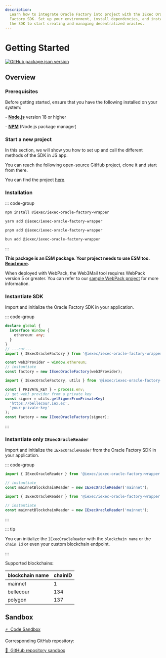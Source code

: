 ```yaml
---
description:
  Learn how to integrate Oracle Factory into project with the IExec Oracle
  Factory SDK. Set up your environment, install dependencies, and instantiate
  the SDK to start creating and managing decentralized oracles.
---
```


# Getting Started

[![GitHub package.json version](https://img.shields.io/github/package-json/v/iExecBlockchainComputing/iexec-oracle-factory-wrapper?color=green)](https://github.com/iExecBlockchainComputing/iexec-oracle-factory-wrapper)

## Overview

### Prerequisites

Before getting started, ensure that you have the following installed on your
system:

\- [**Node.js**](https://nodejs.org/en/) version 18 or higher

\- [**NPM**](https://docs.npmjs.com/) (Node.js package manager)

### Start a new project

In this section, we will show you how to set up and call the different methods
of the SDK in JS app.

You can reach the following open-source GitHub project, clone it and start from
there.

You can find the project
[here](https://github.com/iExecBlockchainComputing/iexec-oracle-factory-wrapper).

### Installation

::: code-group

```sh [npm]
npm install @iexec/iexec-oracle-factory-wrapper
```

```sh [yarn]
yarn add @iexec/iexec-oracle-factory-wrapper
```

```sh [pnpm]
pnpm add @iexec/iexec-oracle-factory-wrapper
```

```sh [burn]
bun add @iexec/iexec-oracle-factory-wrapper
```

:::

**This package is an ESM package. Your project needs to use ESM too.**
[**Read more**](https://gist.github.com/sindresorhus/a39789f98801d908bbc7ff3ecc99d99c)**.**

When deployed with WebPack, the Web3Mail tool requires WebPack version 5 or
greater. You can refer to our
[sample WebPack project](https://github.com/iExecBlockchainComputing/web3mail-sdk/tree/main/demo/browser-webpack)
for more information.

### Instantiate SDK

Import and initialize the Oracle Factory SDK in your application.

::: code-group

```ts twoslash [Browser]
declare global {
  interface Window {
    ethereum: any;
  }
}
// ---cut---
import { IExecOracleFactory } from '@iexec/iexec-oracle-factory-wrapper';

const web3Provider = window.ethereum;
// instantiate
const factory = new IExecOracleFactory(web3Provider);
```

```ts twoslash [NodeJS]
import { IExecOracleFactory, utils } from '@iexec/iexec-oracle-factory-wrapper';

const { PRIVATE_KEY } = process.env;
// get web3 provider from a private key
const signer = utils.getSignerFromPrivateKey(
  'https://bellecour.iex.ec',
  'your-private-key'
);
const factory = new IExecOracleFactory(signer);
```

:::

### Instantiate only `IExecOracleReader`

Import and initialize the `IExecOracleReader` from the Oracle Factory SDK in
your application.

::: code-group

```ts twoslash [Browser]
import { IExecOracleReader } from '@iexec/iexec-oracle-factory-wrapper';

// instantiate
const mainnetBlockchainReader = new IExecOracleReader('mainnet');
```

```ts twoslash [NodeJS]
import { IExecOracleReader } from '@iexec/iexec-oracle-factory-wrapper';

// instantiate
const mainnetBlockchainReader = new IExecOracleReader('mainnet');
```

:::

::: tip

You can initialize the `IExecOracleReader` with the `blockchain name` or the
`chain id` or even your custom blockchain endpoint.

:::

Supported blockchains:

| blockchain name | chainID |
| --------------- | ------- |
| mainnet         | 1       |
| bellecour       | 134     |
| polygon         | 137     |

## Sandbox

<a href="https://codesandbox.io/p/github/iExecBlockchainComputing/oracle-factory-sandbox/main" target="_blank" rel="noreferrer" class="link-as-block">
  ⚡ &nbsp;Code Sandbox
</a>

Corresponding GitHub repository:

<a href="https://github.com/iExecBlockchainComputing/oracle-factory-sandbox" target="_blank" rel="noreferrer" class="link-as-block">
  🔎 &nbsp;GitHub repository sandbox
</a>

